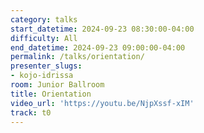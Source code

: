 ```yaml
---
category: talks
start_datetime: 2024-09-23 08:30:00-04:00
difficulty: All
end_datetime: 2024-09-23 09:00:00-04:00
permalink: /talks/orientation/
presenter_slugs:
- kojo-idrissa
room: Junior Ballroom
title: Orientation
video_url: 'https://youtu.be/NjpXssf-xIM'
track: t0
---
```

